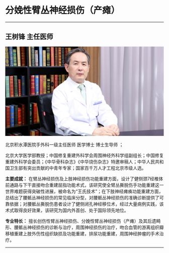 # 分娩性臂丛神经损伤（产瘫）

---

## 王树锋 主任医师

![1678943795757](image/c02_064/1678943795757.png)

北京积水潭医院手外科一级主任医师 医学博士 博士生导师 ；

北京大学医学部教授；中国修复重建外科学会周围神经外科学组副组长；中国修复重建外科学会委员；《中华骨科杂志》《中华烧伤杂志》特邀审稿人；中华人民共和国卫生部有突出贡献的中青年专家；国家百千万人才工程北京市级人选。


**主要成就：** 在臂丛神经损伤及上肢神经损伤功能重建方面，设计了健侧颈7经椎体前通路与下干直接吻合重建屈指功能术式，该研究使全臂丛撕脱伤手功能重建这一世界难题获得突破性进展，被命名为“王氏技术”；在下肢神经瘫痪功能重建方面，总结出了腰骶丛神经损伤的常见临床分型，对腰骶丛神经损伤的准确诊断提供了可靠依据；对腰骶丛撕脱伤患者设计了健侧闭孔神经移位术，经过大量病例实践，该术式取得良好效果，该研究为国内外首创、处于国际领先地位。


**专业特长：** 擅长创伤性臂丛神经损伤、分娩性臂丛神经损伤（产瘫）及其后遗畸形、腰骶丛神经损伤的诊断与治疗，周围神经损伤的治疗，吻合血管的游离组织瓣移植重建上肢外伤性组织缺损及功能重建，排尿功能重建，周围神经肿瘤的手术治疗。

---
